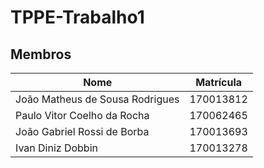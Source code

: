 # TPPE-Trabalho1
## Membros

| Nome | Matrícula |
| -- | -- |
| João Matheus de Sousa Rodrigues | 170013812 |
| Paulo Vitor Coelho da Rocha | 170062465 |
| João Gabriel Rossi de Borba | 170013693 |
| Ivan Diniz Dobbin | 170013278 |                 
